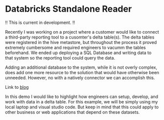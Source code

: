 # Databricks Standalone Reader

!! This is current in development. !!

Recently I was working on a project where a customer would like to connect a third-party reporting tool to a cusomter's delta table(s). The delta tables were registered in the hive metastore, but throughout the process it proved extremely cumbersome and required engineers to vacumm the tables beforehand. We ended up deploying a SQL Database and writing data to that system so the reporting tool could query the data. 

Adding an additional database to the system, while it is not overly complex, does add one more resource to the solution that would have otherwise been unneeded. However, no with a natively connector we can accomplish this. 


Link to [blog](https://databricks.com/blog/2020/12/22/natively-query-your-delta-lake-with-scala-java-and-python.html)


In this demo I would like to highlight how engineers can setup, develop, and work with data in a delta table. For this example, we will be simply using my local laptop and visual studio code. But keep in mind that this could apply to other business or web applications that depend on these datasets. 
